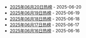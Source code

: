 * [2025年06月20日热榜](https://product-daily.haha.ai/posts/20250620) - 2025-06-20
* [2025年06月19日热榜](https://product-daily.haha.ai/posts/20250619) - 2025-06-19
* [2025年06月18日热榜](https://product-daily.haha.ai/posts/20250618) - 2025-06-18
* [2025年06月17日热榜](https://product-daily.haha.ai/posts/20250617) - 2025-06-17
* [2025年06月16日热榜](https://product-daily.haha.ai/posts/20250616) - 2025-06-16
